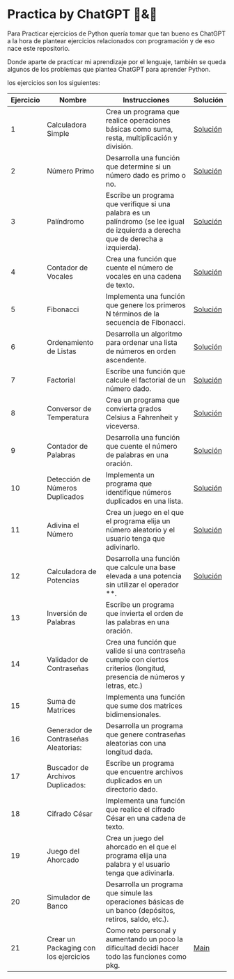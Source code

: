 # Practica by ChatGPT 🐍&🤖

Para Practicar ejercicios de Python quería tomar que tan bueno es ChatGPT a la hora de plantear ejercicios relacionados con programación y de eso nace este repositorio.

Donde aparte de practicar mi aprendizaje por el lenguaje, también se queda algunos de los problemas que plantea ChatGPT para aprender Python.

los ejercicios son los siguientes:

|Ejercicio  |Nombre |Instrucciones  |Solución   |
|----       |----    |----           |----    |
|1|Calculadora Simple|Crea un programa que realice operaciones básicas como suma, resta, multiplicación y división.|[Solución](./pkg/ex1_calculadora.py)|
|2|Número Primo|Desarrolla una función que determine si un número dado es primo o no.|[Solución](./pkg/ex2_primo.py)|
|3|Palíndromo|Escribe un programa que verifique si una palabra es un palíndromo (se lee igual de izquierda a derecha que de derecha a izquierda).|[Solución](./pkg/ex3_palindromo.py)|
|4|Contador de Vocales|Crea una función que cuente el número de vocales en una cadena de texto.|[Solución](./pkg/ex4_count_vocales.py)|
|5|Fibonacci|Implementa una función que genere los primeros N términos de la secuencia de Fibonacci.|[Solución](./pkg/ex5_Fibonacci.py)|
|6|Ordenamiento de Listas |Desarrolla un algoritmo para ordenar una lista de números en orden ascendente.|[Solución](./pkg/ex6_Ordenamiento.py)|
|7|Factorial  |Escribe una función que calcule el factorial de un número dado.|[Solución](./pkg/ex7_Factorial.py)|
|8|Conversor de Temperatura|Crea un programa que convierta grados Celsius a Fahrenheit y viceversa.|[Solución](./pkg/ex8_Temperatura.py)|
|9|Contador de Palabras |Desarrolla una función que cuente el número de palabras en una oración.|[Solución](./pkg/ex9_contador_palabras.py)|
|10|Detección de Números Duplicados|Implementa un programa que identifique números duplicados en una lista.|[Solución](./pkg/ex10_detencion_numero.py)|
|11|Adivina el Número|Crea un juego en el que el programa elija un número aleatorio y el usuario tenga que adivinarlo.|[Solución](./pkg/ex11_adivina_numero.py)|
|12|Calculadora de Potencias|Desarrolla una función que calcule una base elevada a una potencia sin utilizar el operador **.|[Solución](./pkg/ex12_calculadora_potencias.py)|
|13|Inversión de Palabras|Escribe un programa que invierta el orden de las palabras en una oración.||
|14|Validador de Contraseñas|Crea una función que valide si una contraseña cumple con ciertos criterios (longitud, presencia de números y letras, etc.)||
|15|Suma de Matrices|Implementa una función que sume dos matrices bidimensionales.||
|16|Generador de Contraseñas Aleatorias:|Desarrolla un programa que genere contraseñas aleatorias con una longitud dada.||
|17|Buscador de Archivos Duplicados:|Escribe un programa que encuentre archivos duplicados en un directorio dado.||
|18|Cifrado César|Implementa una función que realice el cifrado César en una cadena de texto.||
|19|Juego del Ahorcado|Crea un juego del ahorcado en el que el programa elija una palabra y el usuario tenga que adivinarla.||
|20|Simulador de Banco|Desarrolla un programa que simule las operaciones básicas de un banco (depósitos, retiros, saldo, etc.).||
|21| Crear un Packaging con los ejercicios| Como reto personal y aumentando un poco la dificultad decidí hacer todo las funciones como pkg.| [Main](./main.py)|
